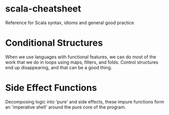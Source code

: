 scala-cheatsheet
================

Reference for Scala syntax, idioms and general good practice

Conditional Structures
======================

When we use languages with functional features, we can do most of the work that we do in loops using maps, filters, and folds. 
Control structures end up disappearing, and that can be a good thing.

Side Effect Functions
=======================
Decomposing logic into 'pure' and side effects, these impure functions form an 'imperative shell' around the pure core of the program.
